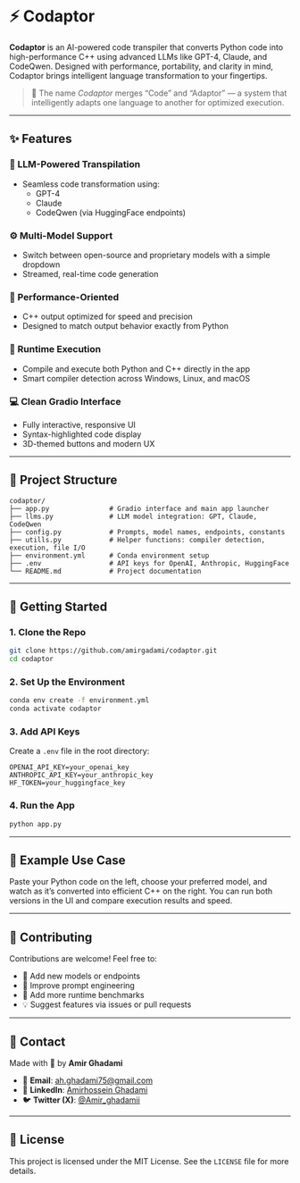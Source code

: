 # ⚡ Codaptor

**Codaptor** is an AI-powered code transpiler that converts Python code into high-performance C++ using advanced LLMs like GPT-4, Claude, and CodeQwen. Designed with performance, portability, and clarity in mind, Codaptor brings intelligent language transformation to your fingertips.

> 🔁 The name *Codaptor* merges “Code” and “Adaptor” — a system that intelligently adapts one language to another for optimized execution.

---

## ✨ Features

### 🤖 LLM-Powered Transpilation
- Seamless code transformation using:
  - GPT-4
  - Claude
  - CodeQwen (via HuggingFace endpoints)

### ⚙️ Multi-Model Support
- Switch between open-source and proprietary models with a simple dropdown
- Streamed, real-time code generation

### 🧠 Performance-Oriented
- C++ output optimized for speed and precision
- Designed to match output behavior exactly from Python

### 🧪 Runtime Execution
- Compile and execute both Python and C++ directly in the app
- Smart compiler detection across Windows, Linux, and macOS

### 💻 Clean Gradio Interface
- Fully interactive, responsive UI
- Syntax-highlighted code display
- 3D-themed buttons and modern UX

---

## 📂 Project Structure

```
codaptor/
├── app.py               # Gradio interface and main app launcher
├── llms.py              # LLM model integration: GPT, Claude, CodeQwen
├── config.py            # Prompts, model names, endpoints, constants
├── utills.py            # Helper functions: compiler detection, execution, file I/O
├── environment.yml      # Conda environment setup
├── .env                 # API keys for OpenAI, Anthropic, HuggingFace
└── README.md            # Project documentation
```

---

## 🚀 Getting Started

### 1. Clone the Repo
```bash
git clone https://github.com/amirgadami/codaptor.git
cd codaptor
```

### 2. Set Up the Environment
```bash
conda env create -f environment.yml
conda activate codaptor
```

### 3. Add API Keys
Create a `.env` file in the root directory:
```
OPENAI_API_KEY=your_openai_key
ANTHROPIC_API_KEY=your_anthropic_key
HF_TOKEN=your_huggingface_key
```

### 4. Run the App
```bash
python app.py
```

---

## 🧠 Example Use Case

Paste your Python code on the left, choose your preferred model, and watch as it’s converted into efficient C++ on the right. You can run both versions in the UI and compare execution results and speed.

---

## 🤝 Contributing

Contributions are welcome! Feel free to:
- 🧠 Add new models or endpoints
- 📜 Improve prompt engineering
- 🧪 Add more runtime benchmarks
- 💡 Suggest features via issues or pull requests

---

## 📢 Contact

Made with 💙 by **Amir Ghadami**

- 📧 **Email**: ah.ghadami75@gmail.com
- 🔗 **LinkedIn**: [Amirhossein Ghadami](https://www.linkedin.com/in/amirhosseinghadami/)
- 🐦 **Twitter (X)**: [@Amir_ghadamii](https://x.com/Amir_ghadamii)

---

## 🪪 License

This project is licensed under the MIT License. See the `LICENSE` file for more details.
